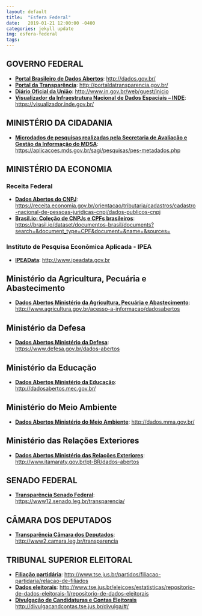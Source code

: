 ```yaml
---
layout: default
title:  "Esfera Federal"
date:   2019-01-21 12:00:00 -0400
categories: jekyll update
img: esfera-federal
tags:
---
```


## GOVERNO FEDERAL

-   **[Portal Brasileiro de Dados Abertos](http://dados.gov.br/)**: http://dados.gov.br/
-   **[Portal da Transparência](http://portaldatransparencia.gov.br/)**: http://portaldatransparencia.gov.br/
-   **[Diário Oficial da União](http://www.in.gov.br/web/guest/inicio)**: http://www.in.gov.br/web/guest/inicio
-   **[Visualizador da Infraestrutura Nacional de Dados Espaciais – INDE](https://visualizador.inde.gov.br/)**: https://visualizador.inde.gov.br/

## MINISTÉRIO DA CIDADANIA

 -   **[Microdados de pesquisas realizadas pela  Secretaria de Avaliação e Gestão da Informação do MDSA](https://aplicacoes.mds.gov.br/sagi/pesquisas/pes-metadados.php)**: https://aplicacoes.mds.gov.br/sagi/pesquisas/pes-metadados.php

## MINISTÉRIO DA ECONOMIA
### Receita Federal

 -   **[Dados Abertos do CNPJ](https://receita.economia.gov.br/orientacao/tributaria/cadastros/cadastro-nacional-de-pessoas-juridicas-cnpj/dados-publicos-cnpj)**: https://receita.economia.gov.br/orientacao/tributaria/cadastros/cadastro-nacional-de-pessoas-juridicas-cnpj/dados-publicos-cnpj
 -   **[Brasil.io: Coleção de CNPJs e CPFs brasileiros](https://brasil.io/dataset/documentos-brasil/documents?search=&document_type=CPF&document=&name=&sources=)**: https://brasil.io/dataset/documentos-brasil/documents?search=&document_type=CPF&document=&name=&sources=


### Instituto de Pesquisa Econômica Aplicada - IPEA

- **[IPEAData](http://www.ipeadata.gov.br)**: http://www.ipeadata.gov.br

## Ministério da Agricultura, Pecuária e Abastecimento

- **[Dados Abertos Ministério da Agricultura, Pecuária e Abastecimento](http://www.agricultura.gov.br/acesso-a-informacao/dadosabertos)**: http://www.agricultura.gov.br/acesso-a-informacao/dadosabertos

## Ministério da Defesa

-   **[Dados Abertos Ministério da Defesa](https://www.defesa.gov.br/dados-abertos)**: https://www.defesa.gov.br/dados-abertos

## Ministério da Educação

-   **[Dados Abertos Ministério da Educação](http://dadosabertos.mec.gov.br/)**: http://dadosabertos.mec.gov.br/

## Ministério do Meio Ambiente

-   **[Dados Abertos Ministério do Meio Ambiente](http://dados.mma.gov.br/)**: http://dados.mma.gov.br/

## Ministério das Relações Exteriores

-   **[Dados Abertos Ministério das Relações Exteriores](http://www.itamaraty.gov.br/pt-BR/dados-abertos)**: http://www.itamaraty.gov.br/pt-BR/dados-abertos

## SENADO FEDERAL

-   **[Transparência Senado Federal](https://www12.senado.leg.br/transparencia/)**: https://www12.senado.leg.br/transparencia/

## CÂMARA DOS DEPUTADOS

-   **[Transparência Câmara dos Deputados](http://www2.camara.leg.br/transparencia)**: http://www2.camara.leg.br/transparencia

## TRIBUNAL SUPERIOR ELEITORAL

-   **[Filiação partidária](http://www.tse.jus.br/partidos/filiacao-partidaria/relacao-de-filiados)**: http://www.tse.jus.br/partidos/filiacao-partidaria/relacao-de-filiados
-   **[Dados eleitorais](http://www.tse.jus.br/eleicoes/estatisticas/repositorio-de-dados-eleitorais-1/repositorio-de-dados-eleitorais)**: http://www.tse.jus.br/eleicoes/estatisticas/repositorio-de-dados-eleitorais-1/repositorio-de-dados-eleitorais
-   **[Divulgação de Candidaturas e Contas Eleitorais](http://divulgacandcontas.tse.jus.br/divulga/#/)** http://divulgacandcontas.tse.jus.br/divulga/#/
